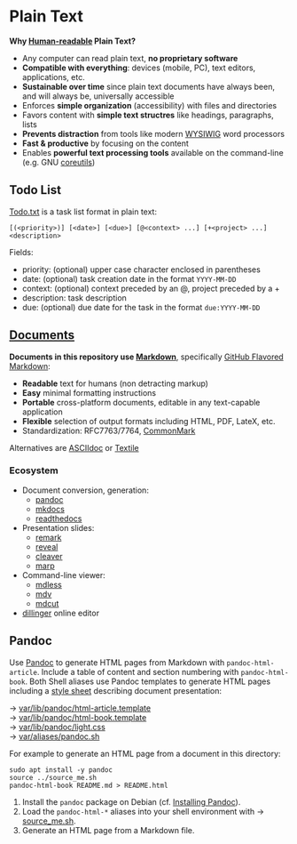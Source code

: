 

# Plain Text

**Why [Human-readable][hr] Plain Text?**

* Any computer can read plain text, **no proprietary software**
* **Compatible with everything**: devices (mobile, PC), text editors, applications, etc.
* **Sustainable over time**  since plain text documents have always been, and will always be, universally accessible
* Enforces **simple organization** (accessibility) with files and directories
* Favors content with **simple text structres** like headings, paragraphs, lists
* **Prevents distraction** from tools like modern [WYSIWIG][wy] word processors
* **Fast & productive** by focusing on the content
* Enables **powerful text processing tools** available on the command-line (e.g. GNU [coreutils][cu])

[hr]: https://en.m.wikipedia.org/wiki/Human-readable_medium
[wy]: https://en.wikipedia.org/wiki/WYSIWYG
[cu]: https://www.gnu.org/software/coreutils/manual/coreutils.html

## Todo List

[Todo.txt][tx] is a task list format in plain text:

    [(<priority>)] [<date>] [<due>] [@<context> ...] [+<project> ...] <description>  

Fields:

- priority: (optional) upper case character enclosed in parentheses
- date: (optional) task creation date in the format `YYYY-MM-DD`
- context: (optional) context preceded by an @, project preceded by a + 
- description: task description
- due: (optional) due date for the task in the format `due:YYYY-MM-DD`

[tx]: http://todotxt.org/ 

## [Documents][dc]

**Documents in this repository use [Markdown][md]**, specifically [GitHub Flavored Markdown][gm]:

* **Readable** text for humans (non detracting markup)
* **Easy** minimal formatting instructions
* **Portable** cross-platform documents, editable in any text-capable application
* **Flexible** selection of output formats including HTML, PDF, LateX, etc.
* Standardization: RFC7763/7764, [CommonMark][cm]

Alternatives are [ASCIIdoc][ad] or [Textile][tl]

[ad]: https://en.m.wikipedia.org/wiki/AsciiDoc
[cm]: https://commonmark.org/
[dc]: https://en.m.wikipedia.org/wiki/Document
[gm]: https://help.github.com/categories/writing-on-github/
[md]: https://en.m.wikipedia.org/wiki/Markdown
[tl]: https://en.m.wikipedia.org/wiki/Textile_(markup_language)

### Ecosystem

* Document conversion, generation:
  - [pandoc](https://github.com/jgm/pandoc)
  - [mkdocs](https://github.com/mkdocs/mkdocs/)
  - [readthedocs](https://github.com/rtfd/readthedocs.org)
* Presentation slides:
  - [remark](https://github.com/gnab/remark)
  - [reveal](https://github.com/hakimel/reveal.js)
  - [cleaver](https://github.com/jdan/cleaver)
  - [marp](https://github.com/yhatt/marp/)
* Command-line viewer:
  - [mdless](https://github.com/ttscoff/mdless)
  - [mdv](https://github.com/axiros/terminal_markdown_viewer)
  - [mdcut](https://github.com/lunaryorn/mdcat)
* [dillinger](https://github.com/joemccann/dillinger) online editor

## Pandoc

Use [Pandoc][3] to generate HTML pages from Markdown with `pandoc-html-article`. Include a table of content and section numbering with `pandoc-html-book`. Both Shell aliases use Pandoc templates to generate HTML pages including a [style sheet][5] describing document presentation: 

→ [var/lib/pandoc/html-article.template](../var/lib/pandoc/html-article.template)  
→ [var/lib/pandoc/html-book.template](../var/lib/pandoc/html-book.template)  
→ [var/lib/pandoc/light.css](../var/lib/pandoc/light.css)  
→ [var/aliases/pandoc.sh](../var/aliases/pandoc.sh)

For example to generate an HTML page from a document in this directory:


    sudo apt install -y pandoc
    source ../source_me.sh
    pandoc-html-book README.md > README.html

1. Install the `pandoc` package on Debian (cf. [Installing Pandoc][4]).
2. Load the `pandoc-html-*` aliases into your shell environment with → [source_me.sh][10].
3. Generate an HTML page from a Markdown file.

[3]: https://de.wikipedia.org/wiki/Pandoc 
[4]: http://pandoc.org/installing.html
[5]: https://en.wikipedia.org/wiki/Cascading_Style_Sheets
[10]: ../source_me.sh
